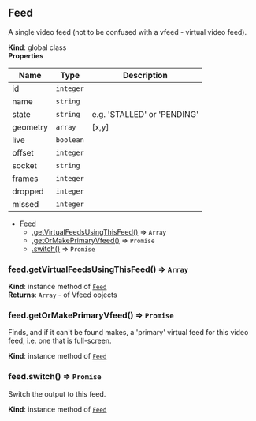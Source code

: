 <a name="Feed"></a>

## Feed
A single video feed (not to be confused with a vfeed - virtual video feed).

**Kind**: global class  
**Properties**

| Name | Type | Description |
| --- | --- | --- |
| id | <code>integer</code> |  |
| name | <code>string</code> |  |
| state | <code>string</code> | e.g. 'STALLED' or 'PENDING' |
| geometry | <code>array</code> | [x,y] |
| live | <code>boolean</code> |  |
| offset | <code>integer</code> |  |
| socket | <code>string</code> |  |
| frames | <code>integer</code> |  |
| dropped | <code>integer</code> |  |
| missed | <code>integer</code> |  |


* [Feed](#Feed)
    * [.getVirtualFeedsUsingThisFeed()](#Feed+getVirtualFeedsUsingThisFeed) ⇒ <code>Array</code>
    * [.getOrMakePrimaryVfeed()](#Feed+getOrMakePrimaryVfeed) ⇒ <code>Promise</code>
    * [.switch()](#Feed+switch) ⇒ <code>Promise</code>

<a name="Feed+getVirtualFeedsUsingThisFeed"></a>

### feed.getVirtualFeedsUsingThisFeed() ⇒ <code>Array</code>
**Kind**: instance method of <code>[Feed](#Feed)</code>  
**Returns**: <code>Array</code> - of Vfeed objects  
<a name="Feed+getOrMakePrimaryVfeed"></a>

### feed.getOrMakePrimaryVfeed() ⇒ <code>Promise</code>
Finds, and if it can't be found makes, a 'primary' virtual feed for this video feed,
i.e. one that is full-screen.

**Kind**: instance method of <code>[Feed](#Feed)</code>  
<a name="Feed+switch"></a>

### feed.switch() ⇒ <code>Promise</code>
Switch the output to this feed.

**Kind**: instance method of <code>[Feed](#Feed)</code>  
